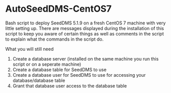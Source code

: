 # AutoSeedDMS-CentOS7
Bash script to deploy SeedDMS 5.1.9 on a fresh CentOS 7 machine with very little setting up.
There are messages displayed during the installation of this script to keep you aware of certain things as well as comments in the script to explain what the commands in the script do.

What you will still need
1. Create a database server (installed on the same machine you run this script or on a seperate machine)
2. Create a database table for SeedDMS to use
3. Create a database user for SeedDMS to use for accessing your database/database table
4. Grant that database user access to the database table
